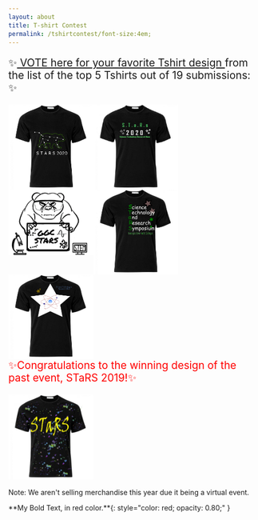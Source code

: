 ```yaml
---
layout: about
title: T-shirt Contest
permalink: /tshirtcontest/font-size:4em;
---
```


<p style="clear: left; font-size:1.5em;">✨<a href="https://ggc.az1.qualtrics.com/jfe/form/SV_3fVkT5VXAk2SkhE"> VOTE here for your favorite Tshirt design </a> from the list of the top 5 Tshirts out of 19 submissions: ✨</p>

<img src="/assets/images/tshirts/Lisa Tang.png" style="max-width:170px; max-height:170px; float: left;">
<img src="/assets/images/tshirts/STARStshirt_HeidiBolte.png" style="max-width:170px; max-height:170px; float: left;">
<img src="/assets/images/tshirts/Miguel Lago.png" style="max-width:170px; max-height:170px; float: left;">
<img src="/assets/images/tshirts/DaisyAguilar.png" style="max-width:170px; max-height:170px; float: left;">
<img src="/assets/images/tshirts/CassandraRichemond.png" style="max-width:170px; max-height:170px; float: left;">

<br>
<br>

<p style="clear: left; font-size:1.5em; color: red">✨Congratulations to the winning design of the past event, STaRS 2019!✨</p> 
<img src="/assets/images/tshirts/T-shirt Winner.png" style="max-width:170px; max-height:170px; float: center;">
<br>
<p style="clear: left;">Note: We aren't selling merchandise this year due it being a virtual event.</p>
**My Bold Text, in red color.**{: style="color: red; opacity: 0.80;" }
